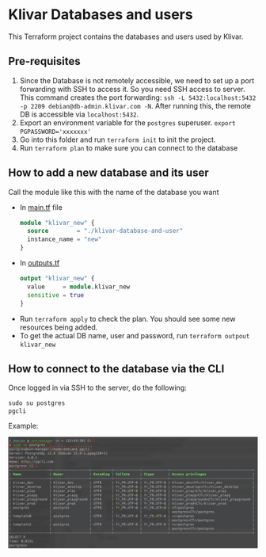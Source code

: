 # Klivar Databases and users

This Terraform project contains the databases and users used by Klivar.

## Pre-requisites

1. Since the Database is not remotely accessible, we need to set up a port forwarding with SSH to access it. So you need
   SSH access to server. This command creates the port
   forwarding: `ssh -L 5432:localhost:5432 -p 2209 debian@db-admin.klivar.com -N`. After running this, the remote DB is
   accessible via `localhost:5432`.
2. Export an environment variable for the `postgres` superuser. `export PGPASSWORD='xxxxxxx'`
3. Go into this folder and run `terraform init` to init the project.
4. Run `terraform plan` to make sure you can connect to the database

## How to add a new database and its user

Call the module like this with the name of the database you want

- In [main.tf](main.tf) file
   ```terraform
   module "klivar_new" {
     source        = "./klivar-database-and-user"
     instance_name = "new"
   }
   ```
- In [outputs.tf](outputs.tf)
  ```terraform
  output "klivar_new" {
    value     = module.klivar_new
    sensitive = true
  }
  ```
- Run `terraform apply` to check the plan. You should see some new resources being added.
- To get the actual DB name, user and password, run `terraform outpout klivar_new`

## How to connect to the database via the CLI

Once logged in via SSH to the server, do the following:

```shell
sudo su postgres
pgcli
```

Example: 

![pgcli.png](pgcli.png)

